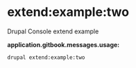 # extend:example:two
Drupal Console extend example

**application.gitbook.messages.usage:**
```
drupal extend:example:two
```
